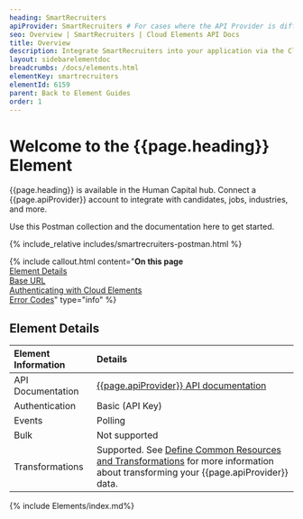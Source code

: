 ```yaml
---
heading: SmartRecruiters
apiProvider: SmartRecruiters # For cases where the API Provider is different than the element name. e;g;, ServiceNow vs. ServiceNow Oauth
seo: Overview | SmartRecruiters | Cloud Elements API Docs
title: Overview
description: Integrate SmartRecruiters into your application via the Cloud Elements APIs.
layout: sidebarelementdoc
breadcrumbs: /docs/elements.html
elementKey: smartrecruiters
elementId: 6159
parent: Back to Element Guides
order: 1
---
```


# Welcome to the {{page.heading}} Element

{{page.heading}} is available in the Human Capital hub. Connect a {{page.apiProvider}} account to integrate with candidates, jobs, industries, and more.

Use this Postman collection and the documentation here to get started.

<div>
{% include_relative includes/smartrecruiters-postman.html %}
</div>

{% include callout.html content="<strong>On this page</strong></br><a href=#element-details>Element Details</a></br><a href=#base-url>Base URL</a></br><a href=#authenticating-with-cloud-elements>Authenticating with Cloud Elements</a></br><a href=#error-codes>Error Codes</a>" type="info" %}

## Element Details

| Element Information | Details     |
| :------------- | :------------- |
| API Documentation | [{{page.apiProvider}} API documentation](https://dev.smartrecruiters.com/customer-api/overview/) |
| Authentication | Basic (API Key)  |
| Events | Polling |
| Bulk | Not supported |
| Transformations | Supported. See [Define Common Resources and Transformations](https://docs.cloud-elements.com/home/common-object) for more information about transforming your {{page.apiProvider}} data.|

{% include Elements/index.md%}
